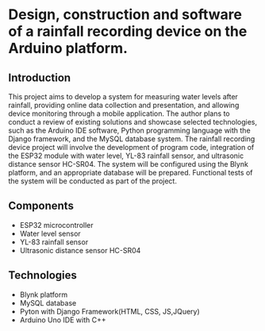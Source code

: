 # Design, construction and software of a rainfall recording device on the Arduino platform.

## Introduction

This project aims to develop a system for measuring water levels after rainfall, providing online data collection and presentation, and allowing device monitoring through a mobile application. The author plans to conduct a review of existing solutions and showcase selected technologies, such as the Arduino IDE software, Python programming language with the Django framework, and the MySQL database system. The rainfall recording device project will involve the development of program code, integration of the ESP32 module with water level, YL-83 rainfall sensor, and ultrasonic distance sensor HC-SR04. The system will be configured using the Blynk platform, and an appropriate database will be prepared. Functional tests of the system will be conducted as part of the project.

## Components

- ESP32 microcontroller
- Water level sensor
- YL-83 rainfall sensor
- Ultrasonic distance sensor HC-SR04

## Technologies

- Blynk platform
- MySQL database
- Pyton with Django Framework(HTML, CSS, JS,JQuery)
- Arduino Uno IDE with C++


